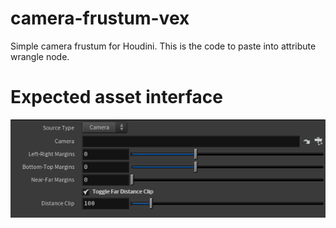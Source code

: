 # camera-frustum-vex
Simple camera frustum for Houdini. This is the code to paste into attribute wrangle node.

# Expected asset interface
![Alt text](./asset_interface.png?raw=true "Interface")

